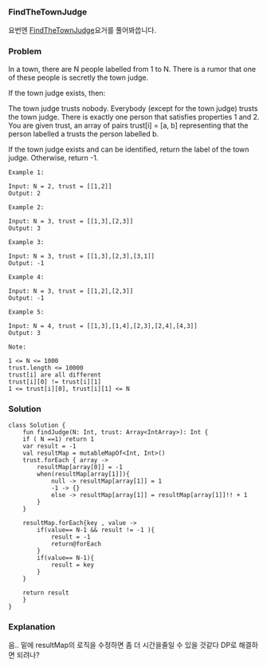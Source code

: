 ### FindTheTownJudge


요번엔 [FindTheTownJudge](https://leetcode.com/problems/find-the-town-judge/)요거를 풀어봐씁니다.

### Problem
In a town, there are N people labelled from 1 to N.  There is a rumor that one of these people is secretly the town judge.

If the town judge exists, then:

The town judge trusts nobody.
Everybody (except for the town judge) trusts the town judge.
There is exactly one person that satisfies properties 1 and 2.
You are given trust, an array of pairs trust[i] = [a, b] representing that the person labelled a trusts the person labelled b.

If the town judge exists and can be identified, return the label of the town judge.  Otherwise, return -1.

 

```
Example 1:

Input: N = 2, trust = [[1,2]]
Output: 2
```

```
Example 2:

Input: N = 3, trust = [[1,3],[2,3]]
Output: 3
```

```
Example 3:

Input: N = 3, trust = [[1,3],[2,3],[3,1]]
Output: -1
```

```
Example 4:

Input: N = 3, trust = [[1,2],[2,3]]
Output: -1
```

```
Example 5:

Input: N = 4, trust = [[1,3],[1,4],[2,3],[2,4],[4,3]]
Output: 3
```
 
```
Note:

1 <= N <= 1000
trust.length <= 10000
trust[i] are all different
trust[i][0] != trust[i][1]
1 <= trust[i][0], trust[i][1] <= N
```

### Solution

```
class Solution {
    fun findJudge(N: Int, trust: Array<IntArray>): Int {
    if ( N ==1) return 1
    var result = -1
    val resultMap = mutableMapOf<Int, Int>()
    trust.forEach { array ->
        resultMap[array[0]] = -1
        when(resultMap[array[1]]){
            null -> resultMap[array[1]] = 1
            -1 -> {}
            else -> resultMap[array[1]] = resultMap[array[1]]!! + 1
        }
    }

    resultMap.forEach{key , value ->
        if(value== N-1 && result != -1 ){
            result = -1
            return@forEach
        }
        if(value== N-1){
            result = key
        }
    }

    return result
    }
}
```

### Explanation

음.. 밑에 resultMap의 로직을 수정하면 좀 더 시간을줄일 수 있을 것같다 DP로 해결하면 되려나?